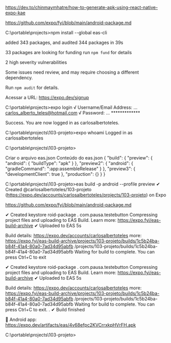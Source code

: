 https://dev.to/chinmaymhatre/how-to-generate-apk-using-react-native-expo-kae

https://github.com/expo/fyi/blob/main/android-package.md

C:\portable\projects>npm install --global eas-cli

added 343 packages, and audited 344 packages in 39s

33 packages are looking for funding
  run `npm fund` for details

2 high severity vulnerabilities

Some issues need review, and may require choosing
a different dependency.

Run `npm audit` for details.


Acessar a URL: https://expo.dev/signup

C:\portable\projects>expo login
√ Username/Email Address: ... carlos_alberto_teles@hotmail.com
√ Password: ... *************

Success. You are now logged in as carlosalbertoteles.

C:\portable\projects\103-projeto>expo whoami
Logged in as carlosalbertoteles

C:\portable\projects\103-projeto>

Criar o arquivo eas.json
Conteúdo do eas.json
{
  "build": {
    "preview": {
      "android": {
        "buildType": "apk"
      }
    },
    "preview2": {
      "android": {
        "gradleCommand": ":app:assembleRelease"
      }
    },
    "preview3": {
      "developmentClient": true
    },
    "production": {}
  }
}


C:\portable\projects\103-projeto>eas build -p android --profile preview
✔ Created @carlosalbertoteles/103-projeto (https://expo.dev/accounts/carlosalbertoteles/projects/103-projeto) on Expo

https://github.com/expo/fyi/blob/main/android-package.md

✔ Created keystore                                         roid-package
                                                           . com.pausa.testebutton
Compressing project files and uploading to EAS Build. Learn more: https://expo.fyi/eas-build-archive
✔ Uploaded to EAS 5s

Build details: https://expo.dev/accounts/carlosalbertoteles more: https://expo.fyi/eas-build-archive/projects/103-projeto/builds/1c5b24ba-b84f-41a4-80a0-7ad34d95abfb
                                                           /projects/103-projeto/builds/1c5b24ba-b84f-41a4-80a0-7ad34d95abfb
Waiting for build to complete. You can press Ctrl+C to exit

✔ Created keystore                                         roid-package
                                                           . com.pausa.testebutton
Compressing project files and uploading to EAS Build. Learn more: https://expo.fyi/eas-build-archive
✔ Uploaded to EAS 5s

Build details: https://expo.dev/accounts/carlosalbertoteles more: https://expo.fyi/eas-build-archive/projects/103-projeto/builds/1c5b24ba-b84f-41a4-80a0-7ad34d95abfb
                                                           /projects/103-projeto/builds/1c5b24ba-b84f-41a4-80a0-7ad34d95abfb
Waiting for build to complete. You can press Ctrl+C to exit.                                                          .
✔ Build finished

🤖 Android app:
https://expo.dev/artifacts/eas/4v68efpc2KVCrrxkpHVrFH.apk  

C:\portable\projects\103-projeto>


